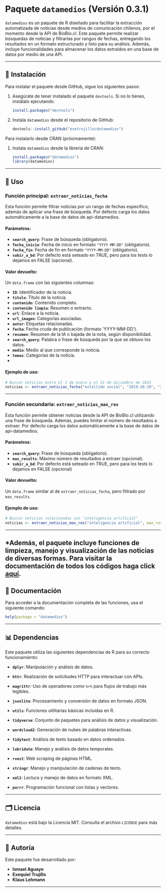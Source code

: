 # Paquete `datamedios` (Versión 0.3.1)

`datamedios` es un paquete de R diseñado para facilitar la extracción automatizada de noticias desde medios de comunicación chilenos, por el momento desde la API de BíoBío.cl. Este paquete permite realizar búsquedas de noticias y filtrarlas por rangos de fechas, entregando los resultados en un formato estructurado y listo para su análisis. Además, incluye funcionalidades para almacenar los datos extraídos en una base de datos por medio de una API.

------------------------------------------------------------------------

## 🔧 Instalación

Para instalar el paquete desde GitHub, sigue los siguientes pasos:

1.  Asegúrate de tener instalado el paquete `devtools`. Si no lo tienes, instálalo ejecutando:

    ``` r
    install.packages("devtools")
    ```


2.  Instala `datamedios` desde el repositorio de GitHub:

    ``` r
    devtools::install_github("exetrujillo/datamedios")
    ```

Para instalarlo desde CRAN (próximamente): 

1. Instala `datamedios` desde la libreria de CRAN:

   ``` r
   install.packages("datamedios")
   library(datamedios) 
    ```
------------------------------------------------------------------------

## 🔄 Uso

### Función principal: `extraer_noticias_fecha`

Esta función permite filtrar noticias por un rango de fechas específico, además de aplicar una frase de búsqueda. Por defecto carga los datos automáticamente a la base de datos de api-datamedios.

#### **Parámetros:**

-   **`search_query`**: Frase de búsqueda (obligatorio).
-   **`fecha_inicio`**: Fecha de inicio en formato `"YYYY-MM-DD"` (obligatorio).
-   **`fecha_fin`**: Fecha de fin en formato `"YYYY-MM-DD"` (obligatorio).
-   **`subir_a_bd`**: Por defecto está seteado en TRUE, pero para los tests lo dejamos en FALSE (opcional).

#### **Valor devuelto:**

Un `data.frame` con las siguientes columnas:

-   **`ID`**: Identificador de la noticia.
-   **`titulo`**: Título de la noticia.
-   **`contenido`**: Contenido completo.
-   **`contenido limpio`**: Resumen o extracto.
-   **`url`**: Enlace a la noticia.
-   **`url_imagen`**: Categorías asociadas.
-   **`autor`**: Etiquetas relacionadas.
-   **`fecha`**: Fecha cruda de publicación (formato 'YYYY-MM-DD').
-   **`resumen`**: Resumen de la IA o bajada de la nota, según disponibilidad.
-   **`search_query`**: Palabra o frase de búsqueda por la que se obtuvo los datos.
-   **`medio`**: Medio al que corresponde la noticia.
-   **`temas`**: Categorías de la noticia.
- 

#### **Ejemplo de uso:**

``` r
# Buscar noticias entre el 1 de enero y el 31 de diciembre de 2023
noticias <- extraer_noticias_fecha("estallido social", "2019-10-18", "2024-12-31")
```

------------------------------------------------------------------------

### Función secundaria: `extraer_noticias_max_res`

Esta función permite obtener noticias desde la API de BíoBío.cl utilizando una frase de búsqueda. Además, puedes limitar el número de resultados a extraer. Por defecto carga los datos automáticamente a la base de datos de api-datamedios.

#### **Parámetros:**

-   **`search_query`**: Frase de búsqueda (obligatorio).
-   **`max_results`**: Máximo número de resultados a extraer (opcional).
-   **`subir_a_bd`**: Por defecto está seteado en TRUE, pero para los tests lo dejamos en FALSE (opcional)

#### **Valor devuelto:**

Un `data.frame` similar al de `extraer_noticias_fecha`, pero filtrado por `max_results`.

#### **Ejemplo de uso:**

``` r
# Buscar noticias relacionadas con "inteligencia artificial"
noticias <- extraer_noticias_max_res("inteligencia artificial", max_results = 100)
```

------------------------------------------------------------------------

*Además, el paquete incluye funciones de limpieza, manejo y visualización de las noticias de diversas formas. Para visitar la documentación de todos los códigos haga click [aquí]().
------------------------------------------------------------------------

## 🔖 Documentación

Para acceder a la documentación completa de las funciones, usa el siguiente comando:

``` r
help(package = "datamedios")
```

------------------------------------------------------------------------

## 📊 Dependencias

Este paquete utiliza las siguientes dependencias de R para su correcto funcionamiento:

-   **`dplyr`**: Manipulación y análisis de datos.

-   **`httr`**: Realización de solicitudes HTTP para interactuar con APIs.

-   **`magrittr`**: Uso de operadores como `%>%` para flujos de trabajo más legibles.

-   **`jsonlite`**: Procesamiento y conversión de datos en formato JSON.

-   **`utils`**: Funciones utilitarias básicas incluidas en R.

-   **`tidyverse`**: Conjunto de paquetes para análisis de datos y visualización.

-   **`wordcloud2`**: Generación de nubes de palabras interactivas.

-   **`tidytext`**: Análisis de texto basado en datos ordenados.

-   **`lubridate`**: Manejo y análisis de datos temporales.

-   **`rvest`**: Web scraping de páginas HTML.

-   **`stringr`**: Manejo y manipulación de cadenas de texto.

-   **`xml2`**: Lectura y manejo de datos en formato XML.

-   **`purrr`**: Programación funcional con listas y vectores.

------------------------------------------------------------------------

## 🗂️ Licencia

`datamedios` está bajo la Licencia MIT. Consulta el archivo `LICENSE` para más detalles.

------------------------------------------------------------------------

## 👤 Autoría

Este paquete fue desarrollado por:

-   **Ismael Aguayo**
-   **Exequiel Trujillo**
-   **Klaus Lehmann**

------------------------------------------------------------------------
